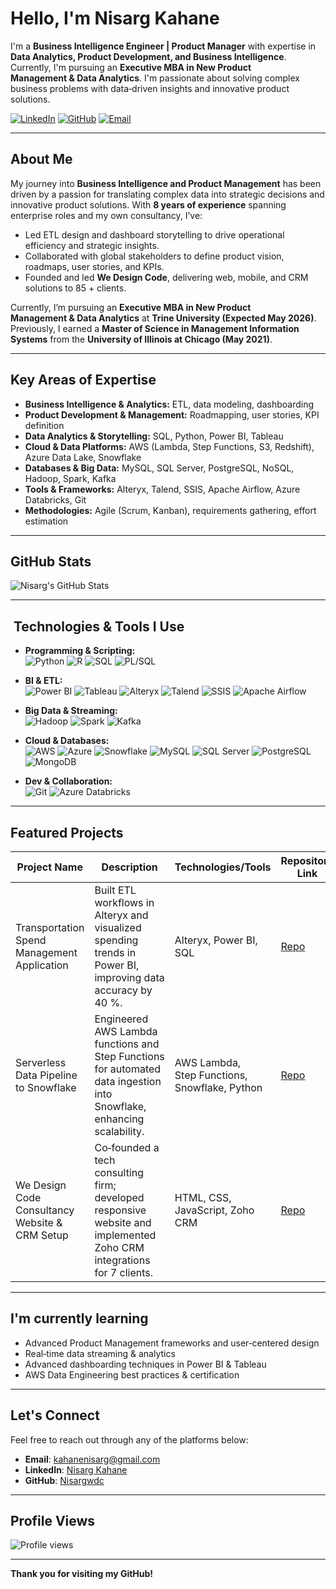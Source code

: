 # Hello, I'm Nisarg Kahane

I'm a **Business Intelligence Engineer | Product Manager** with expertise in **Data Analytics, Product Development, and Business Intelligence**. Currently, I'm pursuing an **Executive MBA in New Product Management & Data Analytics**. I'm passionate about solving complex business problems with data‑driven insights and innovative product solutions.

[![LinkedIn](https://img.shields.io/badge/linkedin-%230077B5.svg?style=for-the-badge&logo=linkedin&logoColor=white)](https://www.linkedin.com/in/nisarg-kahane/) [![GitHub](https://img.shields.io/badge/github-%23121011.svg?style=for-the-badge&logo=github&logoColor=white)](https://github.com/Nisargwdc) [![Email](https://img.shields.io/badge/Email-D14836?style=for-the-badge&logo=gmail&logoColor=white)](mailto:kahanenisarg@gmail.com)

---

## About Me

My journey into **Business Intelligence and Product Management** has been driven by a passion for translating complex data into strategic decisions and innovative product solutions. With **8 years of experience** spanning enterprise roles and my own consultancy, I’ve:

- Led ETL design and dashboard storytelling to drive operational efficiency and strategic insights.  
- Collaborated with global stakeholders to define product vision, roadmaps, user stories, and KPIs.  
- Founded and led **We Design Code**, delivering web, mobile, and CRM solutions to 85 + clients.  

Currently, I’m pursuing an **Executive MBA in New Product Management & Data Analytics** at **Trine University (Expected May 2026)**. Previously, I earned a **Master of Science in Management Information Systems** from the **University of Illinois at Chicago (May 2021)**.

---

## Key Areas of Expertise

- **Business Intelligence & Analytics:** ETL, data modeling, dashboarding  
- **Product Development & Management:** Roadmapping, user stories, KPI definition  
- **Data Analytics & Storytelling:** SQL, Python, Power BI, Tableau  
- **Cloud & Data Platforms:** AWS (Lambda, Step Functions, S3, Redshift), Azure Data Lake, Snowflake  
- **Databases & Big Data:** MySQL, SQL Server, PostgreSQL, NoSQL, Hadoop, Spark, Kafka  
- **Tools & Frameworks:** Alteryx, Talend, SSIS, Apache Airflow, Azure Databricks, Git  
- **Methodologies:** Agile (Scrum, Kanban), requirements gathering, effort estimation  

---

## GitHub Stats

![Nisarg's GitHub Stats](https://github-readme-stats.vercel.app/api?username=Nisargwdc&show_icons=true&hide_title=true&count_private=true&theme=radical)

---

## ️ Technologies & Tools I Use

- **Programming & Scripting:**  
![Python](https://img.shields.io/badge/Python-3776AB?style=for-the-badge&logo=python&logoColor=white) ![R](https://img.shields.io/badge/R-276DC3?style=for-the-badge&logo=r&logoColor=white) ![SQL](https://img.shields.io/badge/SQL-4479A1?style=for-the-badge&logo=sql&logoColor=white) ![PL/SQL](https://img.shields.io/badge/PL--SQL-08457E?style=for-the-badge&logo=oracle&logoColor=white)

- **BI & ETL:**  
  ![Power BI](https://img.shields.io/badge/PowerBI-F2C811?style=for-the-badge&logo=power-bi&logoColor=white) ![Tableau](https://img.shields.io/badge/Tableau-E97627?style=for-the-badge&logo=tableau&logoColor=white) ![Alteryx](https://img.shields.io/badge/Alteryx-26478C?style=for-the-badge&logo=alteryx&logoColor=white) ![Talend](https://img.shields.io/badge/Talend-0073C7?style=for-the-badge&logo=talend&logoColor=white) ![SSIS](https://img.shields.io/badge/SSIS-0078D6?style=for-the-badge&logo=microsoft-sql-server-integration-services&logoColor=white) ![Apache Airflow](https://img.shields.io/badge/Airflow-017CEE?style=for-the-badge&logo=apache-airflow&logoColor=white)

- **Big Data & Streaming:**  
  ![Hadoop](https://img.shields.io/badge/Hadoop-66CCFF?style=for-the-badge&logo=apache-hadoop&logoColor=000000) ![Spark](https://img.shields.io/badge/Spark-E25A1C?style=for-the-badge&logo=apache-spark&logoColor=white) ![Kafka](https://img.shields.io/badge/Kafka-231F20?style=for-the-badge&logo=apache-kafka&logoColor=white)

- **Cloud & Databases:**  
  ![AWS](https://img.shields.io/badge/AWS-232F3E?style=for-the-badge&logo=amazon-aws&logoColor=white) ![Azure](https://img.shields.io/badge/Azure-0089D6?style=for-the-badge&logo=microsoft-azure&logoColor=white) ![Snowflake](https://img.shields.io/badge/Snowflake-2482CE?style=for-the-badge&logo=snowflake&logoColor=white) ![MySQL](https://img.shields.io/badge/MySQL-00758F?style=for-the-badge&logo=mysql&logoColor=white) ![SQL Server](https://img.shields.io/badge/SQL_Server-CC2927?style=for-the-badge&logo=microsoft-sql-server&logoColor=white) ![PostgreSQL](https://img.shields.io/badge/PostgreSQL-336791?style=for-the-badge&logo=postgresql&logoColor=white) ![MongoDB](https://img.shields.io/badge/MongoDB-47A248?style=for-the-badge&logo=mongodb&logoColor=white)

- **Dev & Collaboration:**  
  ![Git](https://img.shields.io/badge/Git-F05033?style=for-the-badge&logo=git&logoColor=white) ![Azure Databricks](https://img.shields.io/badge/Databricks-FF2C2C?style=for-the-badge&logo=databricks&logoColor=white)

---

## Featured Projects

| Project Name                                  | Description                                                                                                         | Technologies/Tools                                  | Repository Link                                                          |
|-----------------------------------------------|---------------------------------------------------------------------------------------------------------------------|-----------------------------------------------------|---------------------------------------------------------------------------|
| Transportation Spend Management Application   | Built ETL workflows in Alteryx and visualized spending trends in Power BI, improving data accuracy by 40 %.         | Alteryx, Power BI, SQL                              | [Repo](https://github.com/Nisargwdc/transportation-spend-management)      |
| Serverless Data Pipeline to Snowflake         | Engineered AWS Lambda functions and Step Functions for automated data ingestion into Snowflake, enhancing scalability. | AWS Lambda, Step Functions, Snowflake, Python       | [Repo](https://github.com/Nisargwdc/serverless-data-pipeline)             |
| We Design Code Consultancy Website & CRM Setup | Co‑founded a tech consulting firm; developed responsive website and implemented Zoho CRM integrations for 7 clients. | HTML, CSS, JavaScript, Zoho CRM                     | [Repo](https://github.com/Nisargwdc/wedesigncode-website)                 |

---

## I'm currently learning

- Advanced Product Management frameworks and user‑centered design  
- Real‑time data streaming & analytics  
- Advanced dashboarding techniques in Power BI & Tableau  
- AWS Data Engineering best practices & certification  

---

## Let's Connect

Feel free to reach out through any of the platforms below:

- **Email**: [kahanenisarg@gmail.com](mailto:kahanenisarg@gmail.com)  
- **LinkedIn**: [Nisarg Kahane](https://www.linkedin.com/in/nisarg-kahane/)  
- **GitHub**: [Nisargwdc](https://github.com/Nisargwdc)

---

## Profile Views

![Profile views](https://komarev.com/ghpvc/?username=Nisargwdc&color=brightgreen)

---

**Thank you for visiting my GitHub!**
